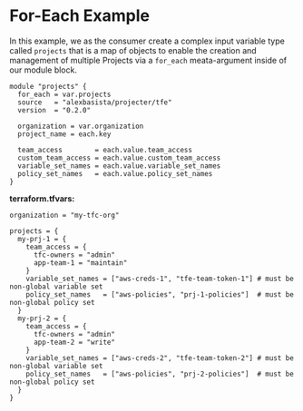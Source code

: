 # For-Each Example
In this example, we as the consumer create a complex input variable type called `projects` that is a map of objects to enable the creation and management of multiple Projects via a `for_each` meata-argument inside of our module block.


```hcl
module "projects" {
  for_each = var.projects
  source   = "alexbasista/projecter/tfe"
  version  = "0.2.0"

  organization = var.organization
  project_name = each.key

  team_access        = each.value.team_access
  custom_team_access = each.value.custom_team_access
  variable_set_names = each.value.variable_set_names
  policy_set_names   = each.value.policy_set_names
}
```
  
  
**terraform.tfvars:**
```hcl
organization = "my-tfc-org"

projects = {
  my-prj-1 = {
    team_access = {
      tfc-owners = "admin"
      app-team-1 = "maintain"
    }
    variable_set_names = ["aws-creds-1", "tfe-team-token-1"] # must be non-global variable set
    policy_set_names   = ["aws-policies", "prj-1-policies"]  # must be non-global policy set
  }
  my-prj-2 = {
    team_access = {
      tfc-owners = "admin"
      app-team-2 = "write"
    }
    variable_set_names = ["aws-creds-2", "tfe-team-token-2"] # must be non-global variable set
    policy_set_names   = ["aws-policies", "prj-2-policies"]  # must be non-global policy set
  }
}
```